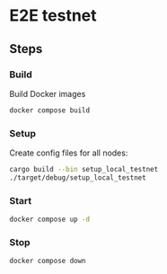 # E2E testnet

## Steps

### Build

Build Docker images
```sh
docker compose build
```

### Setup

Create config files for all nodes:
```sh
cargo build --bin setup_local_testnet
./target/debug/setup_local_testnet
```

### Start

```sh
docker compose up -d
```

### Stop

```sh
docker compose down
```
